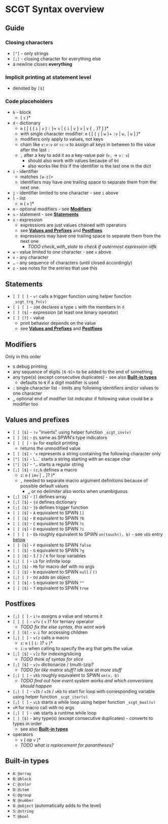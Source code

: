 # SCGT Syntax overview

## Guide

### Closing characters
* `["]` - only strings
* `[;]` - closing character for everything else
* a newline closes **everything**

### Implicit printing at statement level
* denoted by `[$]`

### Code placeholders
* `b` - block
    * ( `s` )*
* `d` - dictionary
    * `m` ( [ { ( `i` | `v` ) `:` }+ `v` | { `i` | `v` } `v` | `v` { `,` }? ] )*
    * with single character modifier: `m` ( [ { `j` | `w` }+ `:v` | `w,` | `w` ] )*
    * modifiers only apply to values, not keys
    * chain like `v:v:v` or `cc:v` to assign all keys in between to the value after the last `:`
    * `,` after a key to add it as a key-value pair (`v,` → `v: v`)
        * should also work with values because of `Od`
        * also works like this if the identifier is the last one in the dict
* `i` - identifier
    * matches `[a-z]+`
    * identifiers may have one trailing space to separate them from the next one
* `j` - identifier limited to one character - see `i` above
* `l` - list
    * `m` ( `v` )*
* `m` - optional modifiers - see [**Modifiers**](#modifiers)
* `s` - statement - see [**Statements**](#statements)
* `v` - expression
    * expressions are just values chained with operators
    * see [**Values and Prefixes**](#values-and-prefixes) and [**Postfixes**](#postfixes)
    * expressions may have one trailing space to separate them from the next one
        * *TODO check_with_state to check if outermost expression idfk*
* `w` - value limited to one character - see `v` above
* `x` - any character
* `…` - any sequence of characters (until closed accordingly)
* `z` - see notes for the entries that use this

## Statements
* `[ ] [ ]` - `v!` calls a trigger function using helper function `_scgt_trg_fn(v)`
* `[ ] [ ]` - `i@d` declares a type `i` with the members in `d`
* `[ ] [$]` - expression (at least one binary operator)
* `[ ] [?]` - value
    * print behavior depends on the value
    * see [**Values and Prefixes**](#values-and-prefixes) and [**Postfixes**](#postfixes)

## Modifiers
Only in this order
* `$` debug printing
* any sequence of digits `[0-9]+` to be added to the end of something
* any type(s) (except consecutive duplicates) - see also [**Built-in types**](#built-in-types)
    * defaults to `N` if a digit modifier is used
* `:` single character list - limits any following identifiers and/or values to one character
* `␣` optional end of modifier list indicator if following value could be a modifier too

## Values and prefixes
* `[ ] [$]` - `!v` "inverts" using helper function `_scgt_inv(v)`
* `[ ] [$]` - `@i` same as SPWN's type indicators
* `[ ] [ ]` - `$v` for explicit printing
    * returns the unmodified value
* `[ ] [$]` - `'x` represents a string containing the following character only
* `["] [$]` - \…` starts a string starting with an escape char
* `["] [$]` - `"…` starts a regular string
* `[;] [$]` - `)z;b` defines a macro
    * `z`: `m` ( `imv` [ `,` ]? )*
    * `,` needed to separate macro argument definitions because of possible default values
        * `␣` or no delimiter also works when unambiguous
* `[;] [$]` - `[l` defines array
* `[;] [$]` - `{d` defines dictionary
* `[;] [$]` - `}b` defines trigger function
* `[ ] [$]` - `A` equivalent to SPWN `[]`
* `[ ] [$]` - `B` equivalent to SPWN `?b`
* `[ ] [$]` - `C` equivalent to SPWN `?c`
* `[ ] [$]` - `D` equivalent to SPWN `?i`
* `[ ] [ ]` - `Eb` roughly equivalent to SPWN `on(touch(), b)` - see `vEb` entry [below](#postfixes)
* `[ ] [$]` - `F` equivalent to SPWN `false`
* `[ ] [$]` - `G` equivalent to SPWN `?g`
* `[ ] [$]` - `I` / `J` / `K` for loop variables
* `[;] [ ]` - `Lb` for infinite loop
* `[;] [$]` - `Mb` for macro def with no args
* `[ ] [$]` - `N` equivalent to SPWN `null` / `()`
* `[;] [ ]` - `Od` adds an object
* `[ ] [$]` - `S` equivalent to SPWN `""`
* `[ ] [$]` - `T` equivalent to SPWN `true`

## Postfixes
* `[;] [ ]` - `i!v` assigns a value and returns it
* `[ ] [ ]` - `v?v` ( `v` )? for ternary operator
    * *TODO fix the else syntax, this wont work*
* `[ ] [$]` - `v.i` for accessing children
* `[;] [ ]` - `v(z` calls a macro
    * `z`: `m` ( ( `i:` )? `v` )*
    * `i:v` when calling to specify the arg that gets the value
* `[;] [$]` - `v]z` for indexing/slicing
    * *TODO think of syntax for slice*
* `[;] [$]` - `v}v` dictionarize / (multi-)zip?
    * *TODO for like matrix stuff? idk look at more stuff*
* `[;] [ ]` - `vEb` roughly equivalent to SPWN `on(v, b)`
    * *TODO find out how event system works and which conversions should happen*
* `[;] [ ]` - `vIb` / `vJb` / `vKb` to start for loop with corresponding variable using helper function `_scgt_iter(v)`
* `[;] [ ]` - `vLb` starts a while loop using helper function `_scgt_bool(v)`
* `vM` for macro call with no args
* `[;] [ ]` - `vWb` starts a runtime while loop
* `[ ] [$]` - any type(s) (except consecutive duplicates) - converts to types in order
    * see also [**Built-in types**](#built-in-types)
* operators
    * `v` ( op `v` )*
    * *TODO what is replacement for parantheses?*

## Built-in types
* `A`: `@array`
* `B`: `@block`
* `C`: `@color`
* `D`: `@item`
* `G`: `@group`
* `N`: `@number`
* `O`: `@object` (automatically adds to the level)
* `S`: `@string`
* `T`: `@bool`
